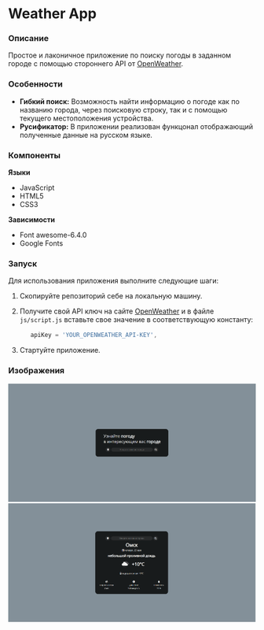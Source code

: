 # Weather App

### Описание

Простое и лаконичное приложение по поиску погоды в заданном городе с помощью стороннего API от [OpenWeather](https://openweathermap.org).

### Особенности

* __Гибкий поиск:__ Возможность найти информацию о погоде как по названию города, через поисковую строку, так и с помощью текущего местоположения устройства.
* __Русификатор:__ В приложении реализован функцонал отображающий полученные данные на русском языке.

### Компоненты

__Языки__
* JavaScript
* HTML5
* CSS3

__Зависимости__
* Font awesome-6.4.0
* Google Fonts

### Запуск

Для использования приложения выполните следующие шаги:

1. Cкопируйте репозиторий себе на локальную машину.

2. Получите свой API ключ на сайте [OpenWeather](https://openweathermap.org) и в файле `js/script.js` вставьте свое значение в соответствующую константу: 

   ```js
      apiKey = 'YOUR_OPENWEATHER_API-KEY',
   ```
3.  Стартуйте приложение.

### Изображения

![Search](https://github.com/imdvdv/weather-app/blob/master/img/weather1.png)
![Result](https://github.com/imdvdv/weather-app/blob/master/img/weather2.png)

